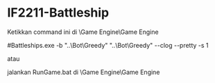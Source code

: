 # IF2211-Battleship

Ketikkan command ini di \Game Engine\Game Engine

#Battleships.exe -b "..\Bot\Greedy" "..\Bot\Greedy" --clog --pretty
 -s 1

atau

jalankan RunGame.bat di \Game Engine\Game Engine